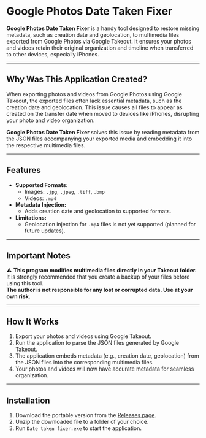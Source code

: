 # Google Photos Date Taken Fixer

**Google Photos Date Taken Fixer** is a handy tool designed to restore missing metadata, such as creation date and geolocation, to multimedia files exported from Google Photos via Google Takeout. It ensures your photos and videos retain their original organization and timeline when transferred to other devices, especially iPhones.

---

## Why Was This Application Created?

When exporting photos and videos from Google Photos using Google Takeout, the exported files often lack essential metadata, such as the creation date and geolocation. This issue causes all files to appear as created on the transfer date when moved to devices like iPhones, disrupting your photo and video organization.

**Google Photos Date Taken Fixer** solves this issue by reading metadata from the JSON files accompanying your exported media and embedding it into the respective multimedia files.

---

## Features

- **Supported Formats:**
  - Images: `.jpg`, `.jpeg`, `.tiff`, `.bmp`
  - Videos: `.mp4`
- **Metadata Injection:**
  - Adds creation date and geolocation to supported formats.
- **Limitations:**
  - Geolocation injection for `.mp4` files is not yet supported (planned for future updates).

---

## Important Notes

⚠️ **This program modifies multimedia files directly in your Takeout folder.**  
It is strongly recommended that you create a backup of your files before using this tool.  
**The author is not responsible for any lost or corrupted data. Use at your own risk.**

---

## How It Works

1. Export your photos and videos using Google Takeout.
2. Run the application to parse the JSON files generated by Google Takeout.
3. The application embeds metadata (e.g., creation date, geolocation) from the JSON files into the corresponding multimedia files.
4. Your photos and videos will now have accurate metadata for seamless organization.

---

## Installation

1. Download the portable version from the [Releases page](https://github.com/RadoslawJasinski/Google-Photos-date-taken-fixer/releases/tag/takeout).  
2. Unzip the downloaded file to a folder of your choice.  
3. Run `Date taken fixer.exe` to start the application.  
